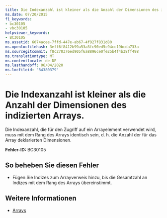 ```yaml
---
title: Die Indexanzahl ist kleiner als die Anzahl der Dimensionen des indizierten Arrays.
ms.date: 07/20/2015
f1_keywords:
- bc30105
- vbc30105
helpviewer_keywords:
- BC30105
ms.assetid: 6074acee-7ffd-447e-ab67-4f927f831d80
ms.openlocfilehash: 3eff6f8412b99a53a3fc90ed5c94cc19bcda733a
ms.sourcegitcommit: f8c270376ed905f6a8896ce0fe25b4f4b38ff498
ms.translationtype: MT
ms.contentlocale: de-DE
ms.lasthandoff: 06/04/2020
ms.locfileid: "84380379"
---
```

# <a name="number-of-indices-is-less-than-the-number-of-dimensions-of-the-indexed-array"></a>Die Indexanzahl ist kleiner als die Anzahl der Dimensionen des indizierten Arrays.
Die Indexanzahl, die für den Zugriff auf ein Arrayelement verwendet wird, muss mit dem Rang des Arrays identisch sein, d. h. die Anzahl der für das Array deklarierten Dimensionen.  
  
 **Fehler-ID:** BC30105  
  
## <a name="to-correct-this-error"></a>So beheben Sie diesen Fehler  
  
- Fügen Sie Indizes zum Arrayverweis hinzu, bis die Gesamtzahl an Indizes mit dem Rang des Arrays übereinstimmt.  
  
## <a name="see-also"></a>Weitere Informationen

- [Arrays](../programming-guide/language-features/arrays/index.md)
